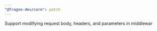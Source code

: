 ```yaml
---
"@fragno-dev/core": patch
---
```


Support modifying request body, headers, and parameters in middlewar
